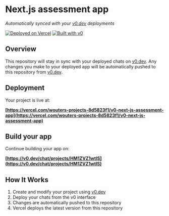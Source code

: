 # Next.js assessment app

*Automatically synced with your [v0.dev](https://v0.dev) deployments*

[![Deployed on Vercel](https://img.shields.io/badge/Deployed%20on-Vercel-black?style=for-the-badge&logo=vercel)](https://vercel.com/wouters-projects-8d5823f1/v0-next-js-assessment-app)
[![Built with v0](https://img.shields.io/badge/Built%20with-v0.dev-black?style=for-the-badge)](https://v0.dev/chat/projects/HM1ZVZ1wtIS)

## Overview

This repository will stay in sync with your deployed chats on [v0.dev](https://v0.dev).
Any changes you make to your deployed app will be automatically pushed to this repository from [v0.dev](https://v0.dev).

## Deployment

Your project is live at:

**[https://vercel.com/wouters-projects-8d5823f1/v0-next-js-assessment-app](https://vercel.com/wouters-projects-8d5823f1/v0-next-js-assessment-app)**

## Build your app

Continue building your app on:

**[https://v0.dev/chat/projects/HM1ZVZ1wtIS](https://v0.dev/chat/projects/HM1ZVZ1wtIS)**

## How It Works

1. Create and modify your project using [v0.dev](https://v0.dev)
2. Deploy your chats from the v0 interface
3. Changes are automatically pushed to this repository
4. Vercel deploys the latest version from this repository